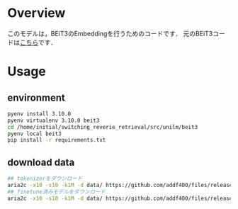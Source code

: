 # Overview
このモデルは，BEiT3のEmbeddingを行うためのコードです．
元のBEiT3コードは[こちら](https://github.com/microsoft/unilm/tree/master/beit3)です．

# Usage

## environment
```sh
pyenv install 3.10.0
pyenv virtualenv 3.10.0 beit3
cd /home/initial/switching_reverie_retrieval/src/unilm/beit3
pyenv local beit3
pip install -r requirements.txt
```

## download data
```sh
## tokenizerをダウンロード
aria2c -x10 -s10 -k1M -d data/ https://github.com/addf400/files/releases/download/beit3/beit3.spm
## finetune済みモデルをダウンロード
aria2c -x10 -s10 -k1M -d data/ https://github.com/addf400/files/releases/download/beit3/beit3_large_patch16_384_coco_retrieval.pth
```
